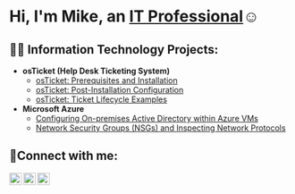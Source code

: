 <h1>Hi, I'm Mike, an <a href="https://linkedin.com/in/michael-granat">IT Professional</a>☺</h1>

<h2>👨‍💻 Information Technology Projects:</h2>

- <b>osTicket (Help Desk Ticketing System)</b>
  - [osTicket: Prerequisites and Installation](https://github.com/MikeGranat/osticket-prereqs)
  - [osTicket: Post-Installation Configuration](https://github.com/joshmadakorc/post-install-config)
  - [osTicket: Ticket Lifecycle Examples](https://github.com/joshmadakorc/ticket-lifecycle)
- <b>Microsoft Azure</b>
  - [Configuring On-premises Active Directory within Azure VMs](https://github.com/joshmadakorc/configure-ad)
  - [Network Security Groups (NSGs) and Inspecting Network Protocols](https://github.com/joshmadakorc/azure-network-protocols)

<h2>🤳Connect with me:</h2>

[<img align="left" alt="Josh | Twitter" width="22px" src="https://cdn.jsdelivr.net/npm/simple-icons@v3/icons/twitter.svg" />][twitter]
[<img align="left" alt="Josh | LinkedIn" width="22px" src="https://cdn.jsdelivr.net/npm/simple-icons@v3/icons/linkedin.svg" />][linkedin]
[<img align="left" alt="Josh | Instagram" width="22px" src="https://cdn.jsdelivr.net/npm/simple-icons@v3/icons/instagram.svg" />][instagram]

[twitter]: https://x.com/Mikeg_86
[instagram]: https://www.instagram.com/mike_granat811/
[linkedin]: https://www.linkedin.com/in/michael-granat
